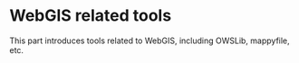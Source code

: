 # WebGIS related tools

This part introduces tools related to WebGIS, including OWSLib, mappyfile, etc.